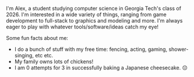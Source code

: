 I'm Alex, a student studying computer science in Georgia Tech's class of 2026. I'm interested in a wide variety of things, ranging from game development to full-stack to graphics and modeling and more. I'm always eager to play with whatever tools/software/ideas catch my eye!

Some fun facts about me:
- I do a bunch of stuff with my free time: fencing, acting, gaming, shower-singing, etc etc.
- My family owns lots of chickens!
- I am 0 attempts for 3 in successfully baking a Japanese cheesecake. 😔

<!--
**alexdcdc/alexdcdc** is a ✨ _special_ ✨ repository because its `README.md` (this file) appears on your GitHub profile.

Here are some ideas to get you started:

- 🔭 I’m currently working on ...
- 🌱 I’m currently learning ...
- 👯 I’m looking to collaborate on ...
- 🤔 I’m looking for help with ...
- 💬 Ask me about ...
- 📫 How to reach me: ...
- 😄 Pronouns: ...
- ⚡ Fun fact: ...
-->
